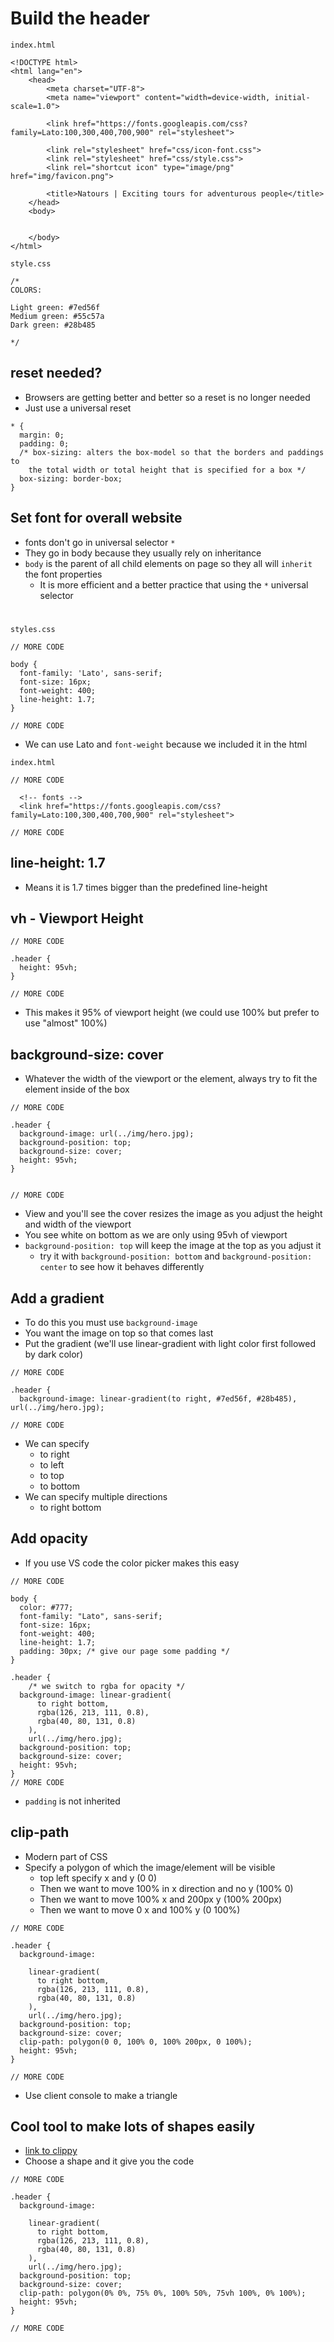 # Build the header

`index.html`

```
<!DOCTYPE html>
<html lang="en">
    <head>
        <meta charset="UTF-8">
        <meta name="viewport" content="width=device-width, initial-scale=1.0">
        
        <link href="https://fonts.googleapis.com/css?family=Lato:100,300,400,700,900" rel="stylesheet">

        <link rel="stylesheet" href="css/icon-font.css">
        <link rel="stylesheet" href="css/style.css">
        <link rel="shortcut icon" type="image/png" href="img/favicon.png">
        
        <title>Natours | Exciting tours for adventurous people</title>
    </head>
    <body>
        
        
    </body>
</html>
```

`style.css`

```
/*
COLORS:

Light green: #7ed56f
Medium green: #55c57a
Dark green: #28b485

*/
```

## reset needed?
* Browsers are getting better and better so a reset is no longer needed
* Just use a universal reset

```
* {
  margin: 0;
  padding: 0;
  /* box-sizing: alters the box-model so that the borders and paddings to
    the total width or total height that is specified for a box */
  box-sizing: border-box; 
}
```

## Set font for overall website
* fonts don't go in universal selector `*`
* They go in body because they usually rely on inheritance
* `body` is the parent of all child elements on page so they all will `inherit` the font properties
    - It is more efficient and a better practice that using the `*` universal selector

#
`styles.css`

```
// MORE CODE

body {
  font-family: 'Lato', sans-serif;
  font-size: 16px;
  font-weight: 400;
  line-height: 1.7;
}

// MORE CODE
```

* We can use Lato and `font-weight` because we included it in the html

`index.html`

```
// MORE CODE

  <!-- fonts -->
  <link href="https://fonts.googleapis.com/css?family=Lato:100,300,400,700,900" rel="stylesheet">

// MORE CODE
```

## line-height: 1.7
* Means it is 1.7 times bigger than the predefined line-height

## vh - Viewport Height
```
// MORE CODE

.header {
  height: 95vh;
}

// MORE CODE
```

* This makes it 95% of viewport height (we could use 100% but prefer to use "almost" 100%)

## background-size: cover
* Whatever the width of the viewport or the element, always try to fit the element inside of the box

```
// MORE CODE

.header {
  background-image: url(../img/hero.jpg);
  background-position: top;
  background-size: cover;
  height: 95vh;
}


// MORE CODE
```

* View and you'll see the cover resizes the image as you adjust the height and width of the viewport
* You see white on bottom as we are only using 95vh of viewport
* `background-position: top` will keep the image at the top as you adjust it
    - try it with `background-position: bottom` and `background-position: center` to see how it behaves differently

## Add a gradient
* To do this you must use `background-image`
* You want the image on top so that comes last
* Put the gradient (we'll use linear-gradient with light color first followed by dark color)

```
// MORE CODE

.header {
  background-image: linear-gradient(to right, #7ed56f, #28b485), url(../img/hero.jpg);

// MORE CODE
```

* We can specify
    - to right
    - to left
    - to top
    - to bottom
* We can specify multiple directions
    - to right bottom

## Add opacity
* If you use VS code the color picker makes this easy

```
// MORE CODE

body {
  color: #777;
  font-family: "Lato", sans-serif;
  font-size: 16px;
  font-weight: 400;
  line-height: 1.7;
  padding: 30px; /* give our page some padding */
}

.header {
    /* we switch to rgba for opacity */
  background-image: linear-gradient(
      to right bottom,
      rgba(126, 213, 111, 0.8),
      rgba(40, 80, 131, 0.8)
    ),
    url(../img/hero.jpg);
  background-position: top;
  background-size: cover;
  height: 95vh;
}
// MORE CODE
```

* `padding` is not inherited

## clip-path
* Modern part of CSS
* Specify a polygon of which the image/element will be visible
    - top left specify x and y (0 0)
    - Then we want to move 100% in x direction and no y (100% 0)
    - Then we want to move 100% x and 200px y (100% 200px)
    - Then we want to move 0 x and 100% y (0 100%)

```
// MORE CODE

.header {
  background-image:

    linear-gradient(
      to right bottom,
      rgba(126, 213, 111, 0.8),
      rgba(40, 80, 131, 0.8)
    ),
    url(../img/hero.jpg);
  background-position: top;
  background-size: cover;
  clip-path: polygon(0 0, 100% 0, 100% 200px, 0 100%);
  height: 95vh;
}

// MORE CODE
```

* Use client console to make a triangle

## Cool tool to make lots of shapes easily
* [link to clippy](https://bennettfeely.com/clippy/)
* Choose a shape and it give you the code

```
// MORE CODE

.header {
  background-image:

    linear-gradient(
      to right bottom,
      rgba(126, 213, 111, 0.8),
      rgba(40, 80, 131, 0.8)
    ),
    url(../img/hero.jpg);
  background-position: top;
  background-size: cover;
  clip-path: polygon(0% 0%, 75% 0%, 100% 50%, 75vh 100%, 0% 100%);
  height: 95vh;
}

// MORE CODE
```

